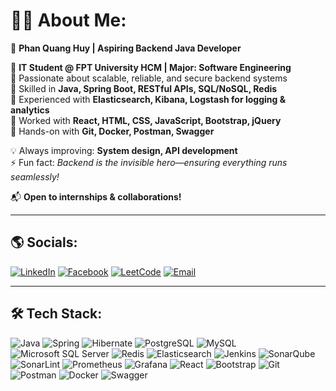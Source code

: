 # 🐱‍💻 About Me:
🚀 **Phan Quang Huy | Aspiring Backend Java Developer**  

🔹 **IT Student @ FPT University HCM | Major: Software Engineering**  
🔹 Passionate about scalable, reliable, and secure backend systems  
🔹 Skilled in **Java, Spring Boot, RESTful APIs, SQL/NoSQL, Redis**  
🔹 Experienced with **Elasticsearch, Kibana, Logstash for logging & analytics**  
🔹 Worked with **React, HTML, CSS, JavaScript, Bootstrap, jQuery**  
🔹 Hands-on with **Git, Docker, Postman, Swagger**  

💡 Always improving: **System design, API development**  
⚡ Fun fact: *Backend is the invisible hero—ensuring everything runs seamlessly!*  

📬 **Open to internships & collaborations!**  

---

## 🌎 **Socials:**
[![LinkedIn](https://img.shields.io/badge/LinkedIn-%230077B5.svg?logo=linkedin&logoColor=white)](https://linkedin.com/in/your-profile) 
[![Facebook](https://img.shields.io/badge/Facebook-%231877F2.svg?logo=facebook&logoColor=white)](https://facebook.com/your-profile) 
[![LeetCode](https://img.shields.io/badge/LeetCode-%23FFA116.svg?logo=leetcode&logoColor=white)](https://leetcode.com/your-profile) 
[![Email](https://img.shields.io/badge/Email-%23D14836.svg?logo=gmail&logoColor=white)](mailto:huypqse@gmail.com)

---

## 🛠 **Tech Stack:**
![Java](https://img.shields.io/badge/Java-%23ED8B00.svg?style=for-the-badge&logo=openjdk&logoColor=white)
![Spring](https://img.shields.io/badge/Spring-%236DB33F.svg?style=for-the-badge&logo=spring&logoColor=white)
![Hibernate](https://img.shields.io/badge/Hibernate-%234D4D4D.svg?style=for-the-badge&logo=hibernate&logoColor=white)
![PostgreSQL](https://img.shields.io/badge/PostgreSQL-%23316192.svg?style=for-the-badge&logo=postgresql&logoColor=white)
![MySQL](https://img.shields.io/badge/MySQL-%234479A1.svg?style=for-the-badge&logo=mysql&logoColor=white)
![Microsoft SQL Server](https://img.shields.io/badge/SQL%20Server-%23CC2927.svg?style=for-the-badge&logo=microsoft-sql-server&logoColor=white)
![Redis](https://img.shields.io/badge/Redis-%23DC382D.svg?style=for-the-badge&logo=redis&logoColor=white)
![Elasticsearch](https://img.shields.io/badge/Elasticsearch-%23005571.svg?style=for-the-badge&logo=elasticsearch&logoColor=white)
![Jenkins](https://img.shields.io/badge/Jenkins-%23D24939.svg?style=for-the-badge&logo=jenkins&logoColor=white)
![SonarQube](https://img.shields.io/badge/SonarQube-%23006699.svg?style=for-the-badge&logo=sonarqube&logoColor=white)
![SonarLint](https://img.shields.io/badge/SonarLint-%23006699.svg?style=for-the-badge&logo=sonarlint&logoColor=white)
![Prometheus](https://img.shields.io/badge/Prometheus-%23E6522C.svg?style=for-the-badge&logo=prometheus&logoColor=white)
![Grafana](https://img.shields.io/badge/Grafana-%23F46800.svg?style=for-the-badge&logo=grafana&logoColor=white)
![React](https://img.shields.io/badge/React-%2361DAFB.svg?style=for-the-badge&logo=react&logoColor=white)
![Bootstrap](https://img.shields.io/badge/Bootstrap-%23563D7C.svg?style=for-the-badge&logo=bootstrap&logoColor=white)
![Git](https://img.shields.io/badge/Git-%23F05033.svg?style=for-the-badge&logo=git&logoColor=white)
![Postman](https://img.shields.io/badge/Postman-%23FF6C37.svg?style=for-the-badge&logo=postman&logoColor=white)
![Docker](https://img.shields.io/badge/Docker-%230db7ed.svg?style=for-the-badge&logo=docker&logoColor=white)
![Swagger](https://img.shields.io/badge/Swagger-%2385EA2D.svg?style=for-the-badge&logo=swagger&logoColor=black)

